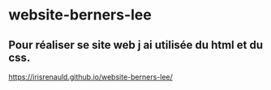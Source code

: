 # website-berners-lee  
## Pour réaliser se site web j ai utilisée du html et du css.
https://irisrenauld.github.io/website-berners-lee/